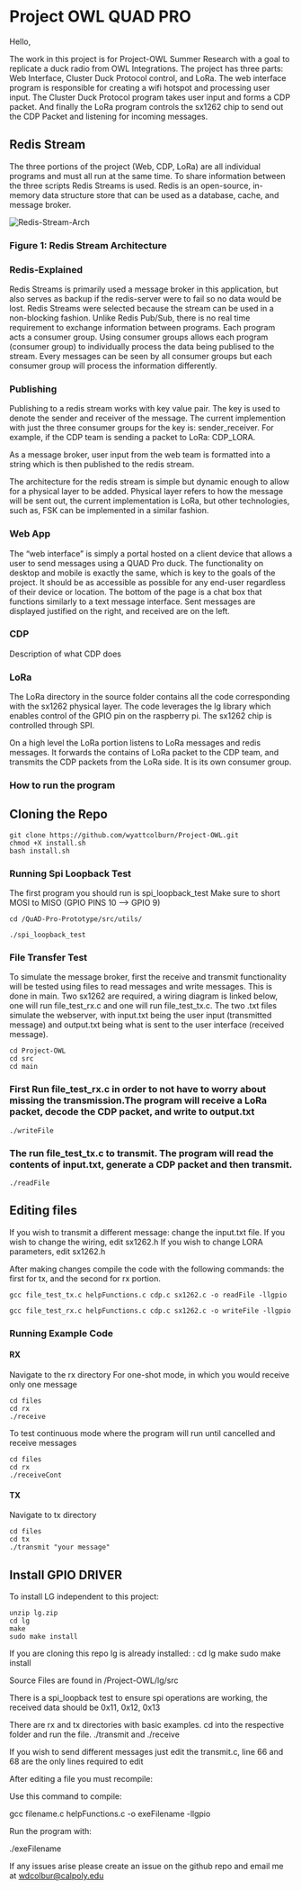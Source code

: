 # Project OWL QUAD PRO

Hello,

The work in this project is for Project-OWL Summer Research with a goal to replicate a duck radio from OWL Integrations. The project has three parts: Web Interface, Cluster Duck Protocol control, and LoRa. The web interface program is responsible for creating a wifi hotspot and processing user input. The Cluster Duck Protocol program takes user input and forms a CDP packet. And finally the LoRa program controls the sx1262 chip to send out the CDP Packet and listening for incoming messages. 

## Redis Stream

The three portions of the project (Web, CDP, LoRa) are all individual programs and must all run at the same time. To share information between the three scripts Redis Streams is used. Redis is an open-source, in-memory data structure store that can be used as a database, cache, and message broker.

![Redis-Stream-Arch](https://github.com/user-attachments/assets/f8cb6003-cf7f-421f-adc2-c0d5ab0054d0)
### Figure 1: Redis Stream Architecture

### Redis-Explained
Redis Streams is primarily used a message broker in this application, but also serves as backup if the redis-server were to fail so no data would be lost. Redis Streams were selected because the stream can be used in a non-blocking fashion. Unlike Redis Pub/Sub, there is no real time requirement to exchange information between programs. Each program acts a consumer group. Using consumer groups allows each program (consumer group) to individually process the data being publised to the stream. Every messages can be seen by all consumer groups but each consumer group will process the information differently. 

### Publishing
Publishing to a redis stream works with key value pair. The key is used to denote the sender and receiver of the message. The current implemention with just the three consumer groups for the key is: sender_receiver. For example, if the CDP team is sending a packet to LoRa: CDP_LORA.



As a message broker, user input from the web team is formatted into a string which is then published to the redis stream. 

The architecture for the redis stream is simple but dynamic enough to allow for a physical layer to be added. Physical layer refers to how the message will be sent out, the current implementation is LoRa, but other technologies, such as, FSK can be implemented in a similar fashion. 

### Web App
The “web interface” is simply a portal hosted on a client device that allows a user to send messages using a QUAD Pro duck. The functionality on desktop and mobile is exactly the same, which is key to the goals of the project. It should be as accessible as possible for any end-user regardless of their device or location. The bottom of the page is a chat box that functions similarly to a text message interface. Sent messages are displayed justified on the right, and received are on the left.

### CDP 
Description of what CDP does


### LoRa
The LoRa directory in the source folder contains all the code corresponding with the sx1262 physical layer. The code leverages the lg library which enables control of the GPIO pin on the raspberry pi. The sx1262 chip is controlled through SPI. 

On a high level the LoRa portion listens to LoRa messages and redis messages. It forwards the contains of LoRa packet to the CDP team, and transmits the CDP packets from the LoRa side. It is its own consumer group.

### How to run the program




## Cloning the Repo
```
git clone https://github.com/wyattcolburn/Project-OWL.git
chmod +X install.sh
bash install.sh
```
### Running Spi Loopback Test
 The first program you should run is spi_loopback_test
 Make sure to short MOSI to MISO (GPIO PINS 10 --> GPIO 9)
 ```
 cd /QuAD-Pro-Prototype/src/utils/

./spi_loopback_test

```
### File Transfer Test
To simulate the message broker, first the receive and transmit functionality will be tested using files to read messages and write messages. 
This is done in main. Two sx1262 are required, a wiring diagram is linked below, one will run file_test_rx.c and one will run file_test_tx.c. 
The two .txt files simulate the webserver, with input.txt being the user input (transmitted message) and output.txt being what is sent to the user interface (received message). 

```
cd Project-OWL
cd src
cd main
```
### First Run file_test_rx.c in order to not have to worry about missing the transmission.The program will receive a LoRa packet, decode the CDP packet, and write to output.txt
```
./writeFile
```
### The run file_test_tx.c to transmit. The program will read the contents of input.txt, generate a CDP packet and then transmit. 
```
./readFile
```
## Editing files
If you wish to transmit a different message: change the input.txt file. 
If you wish to change the wiring, edit sx1262.h
If you wish to change LORA parameters, edit sx1262.h

After making changes compile the code with the following commands: the first for tx, and the second for rx portion.
```
gcc file_test_tx.c helpFunctions.c cdp.c sx1262.c -o readFile -llgpio
```
```
gcc file_test_rx.c helpFunctions.c cdp.c sx1262.c -o writeFile -llgpio
```

### Running Example Code 
#### RX
Navigate to the rx directory
For one-shot mode, in which you would receive only one message
```
cd files
cd rx
./receive
```
To test continuous mode where the program will run until cancelled and receive messages
```
cd files
cd rx
./receiveCont
```
#### TX
Navigate to tx directory
```
cd files
cd tx
./transmit "your message"
```

## Install GPIO DRIVER
To install LG independent to this project:

``````wget http://abyz.me.uk/lg/lg.zip  
unzip lg.zip  
cd lg  
make  
sudo make install
``````
If you are cloning this repo lg is already installed:
:
cd lg
make 
sudo make install

Source Files are found in /Project-OWL/lg/src

There is a spi_loopback test to ensure spi operations are working, the received data
should be 0x11, 0x12, 0x13

There are rx and tx directories with basic examples. cd into the respective folder and run the file. ./transmit and ./receive 

If you wish to send different messages just edit the transmit.c, line 66 and 68 are the only lines required to edit

After editing a file you must recompile:

Use this command to compile:

gcc filename.c helpFunctions.c -o exeFilename -llgpio

Run the program with:

./exeFilename

If any issues arise please create an issue on the github repo and email me at 
wdcolbur@calpoly.edu

